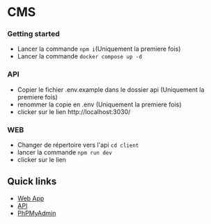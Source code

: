 # CMS

### Getting started

- Lancer la commande `npm i`(Uniquement la premiere fois)
- Lancer la commande `docker compose up -d`

### API

- Copier le fichier .env.example dans le dossier api (Uniquement la premiere fois)
- renommer la copie en .env (Uniquement la premiere fois)
- clicker sur le lien http://localhost:3030/

### WEB

- Changer de répertoire vers l'api `cd client`
- lancer la commande `npm run dev`
- clicker sur le lien

## Quick links

- [Web App](http://localhost:5173)
- [API](ttp://localhost:3030/api)
- [PhPMyAdmin](http://localhost:8081)
